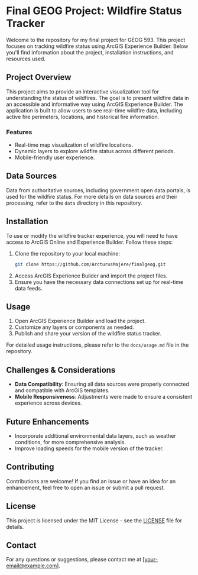 # Final GEOG Project: Wildfire Status Tracker

Welcome to the repository for my final project for GEOG 593. This project focuses on tracking wildfire status using ArcGIS Experience Builder. Below you'll find information about the project, installation instructions, and resources used.

## Project Overview
This project aims to provide an interactive visualization tool for understanding the status of wildfires. The goal is to present wildfire data in an accessible and informative way using ArcGIS Experience Builder. The application is built to allow users to see real-time wildfire data, including active fire perimeters, locations, and historical fire information.

### Features
- Real-time map visualization of wildfire locations.
- Dynamic layers to explore wildfire status across different periods.
- Mobile-friendly user experience.

## Data Sources
Data from authoritative sources, including government open data portals, is used for the wildfire status. For more details on data sources and their processing, refer to the `data` directory in this repository.

## Installation
To use or modify the wildfire tracker experience, you will need to have access to ArcGIS Online and Experience Builder. Follow these steps:

1. Clone the repository to your local machine:
   ```sh
   git clone https://github.com/ArcturusMajere/finalgeog.git
   ```
2. Access ArcGIS Experience Builder and import the project files.
3. Ensure you have the necessary data connections set up for real-time data feeds.

## Usage
1. Open ArcGIS Experience Builder and load the project.
2. Customize any layers or components as needed.
3. Publish and share your version of the wildfire status tracker.

For detailed usage instructions, please refer to the `docs/usage.md` file in the repository.

## Challenges & Considerations
- **Data Compatibility**: Ensuring all data sources were properly connected and compatible with ArcGIS templates.
- **Mobile Responsiveness**: Adjustments were made to ensure a consistent experience across devices.

## Future Enhancements
- Incorporate additional environmental data layers, such as weather conditions, for more comprehensive analysis.
- Improve loading speeds for the mobile version of the tracker.

## Contributing
Contributions are welcome! If you find an issue or have an idea for an enhancement, feel free to open an issue or submit a pull request.

## License
This project is licensed under the MIT License - see the [LICENSE](LICENSE) file for details.

## Contact
For any questions or suggestions, please contact me at [your-email@example.com].
